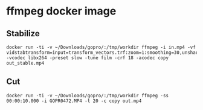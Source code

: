 # ffmpeg docker image


## Stabilize

```
docker run -ti -v ~/Downloads/gopro/:/tmp/workdir ffmpeg -i in.mp4 -vf vidstabtransform=input=transform_vectors.trf:zoom=1:smoothing=30,unsharp=5:5:0.8:3:3:0.4 -vcodec libx264 -preset slow -tune film -crf 18 -acodec copy out_stable.mp4
```

## Cut

```
docker run -ti -v ~/Downloads/gopro/:/tmp/workdir ffmpeg -ss 00:00:10.000 -i GOPR0472.MP4 -t 20 -c copy out.mp4
```
